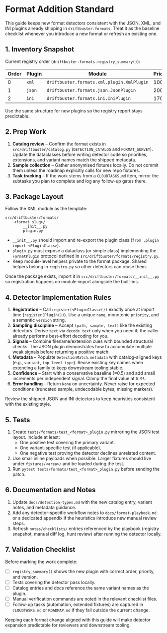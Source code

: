 # Format Addition Standard

This guide keeps new format detectors consistent with the JSON, XML, and INI
plugins already shipping in `driftbuster.formats`. Treat it as the baseline
checklist whenever you introduce a new format or refresh an existing one.

## 1. Inventory Snapshot

Current registry order (`driftbuster.formats.registry_summary()`):

| Order | Plugin | Module | Priority | Version |
|-------|--------|--------|----------|---------|
| 0 | `xml` | `driftbuster.formats.xml.plugin.XmlPlugin` | 100 | 0.0.4 |
| 1 | `json` | `driftbuster.formats.json.JsonPlugin` | 200 | 0.0.2 |
| 2 | `ini` | `driftbuster.formats.ini.IniPlugin` | 170 | 0.0.2 |

Use the same structure for new plugins so the registry report stays predictable.

## 2. Prep Work

1. **Catalog review** – Confirm the format exists in
   `src/driftbuster/catalog.py` (`DETECTION_CATALOG` and `FORMAT_SURVEY`). Update
   the dataclasses before writing detector code so priorities, extensions, and
   variant names match the shipped metadata.
2. **Sample collection** – Gather anonymised fixtures locally. Do not commit
   them unless the roadmap explicitly calls for new repo fixtures.
3. **Task tracking** – If the work stems from a `CLOUDTASKS.md` item, mirror the
   subtasks you plan to complete and log any follow-up gates there.

## 3. Package Layout

Follow the XML module as the template:

```
src/driftbuster/formats/
    <format_slug>/
        __init__.py
        plugin.py
```

* `__init__.py` should import and re-export the plugin class (`from .plugin
  import <PluginClass>`).
* `plugin.py` must expose a dataclass (or simple class) implementing the
  `FormatPlugin` protocol defined in `src/driftbuster/formats/registry.py`.
* Keep module-level helpers private to the format package. Shared helpers belong
  in `registry.py` so other detectors can reuse them.

Once the package exists, import it in `src/driftbuster/formats/__init__.py` so
registration happens on module import alongside the built-ins.

## 4. Detector Implementation Rules

1. **Registration** – Call `register(<PluginClass>())` exactly once at import
   time (`register(Plugin())`). Use a unique `name`, monotonic `priority`, and a
   semantic `version` string.
2. **Sampling discipline** – Accept `(path, sample, text)` like the existing
   detectors. Derive `text` via `decode_text` only when you need it; the caller
   already performs best-effort decoding for you.
3. **Signals** – Combine filename/extension cues with bounded structural checks.
   The JSON plugin demonstrates how to accumulate multiple weak signals before
   returning a positive match.
4. **Metadata** – Populate `DetectionMatch.metadata` with catalog-aligned keys
   (e.g., `variant`, `top_level_type`). Reuse existing key names when extending a
   family to keep downstream tooling stable.
5. **Confidence** – Start with a conservative baseline (≈0.5) and add small
   increments per independent signal. Clamp the final value at `0.95`.
6. **Error handling** – Return `None` on uncertainty. Never raise for expected
   conditions (truncated sample, undecodable bytes, missing markers).

Review the shipped JSON and INI detectors to keep heuristics consistent with the
existing style.

## 5. Tests

1. Create `tests/formats/test_<format>_plugin.py` mirroring the JSON test
   layout. Include at least:
   * One positive test covering the primary variant.
   * One variant-specific test (if applicable).
   * One negative test proving the detector declines unrelated content.
2. Use small inline payloads when possible. Larger fixtures should live under
   `fixtures/<area>/` and be loaded during the test.
3. Run `pytest tests/formats/test_<format>_plugin.py` before sending the patch.

## 6. Documentation and Notes

1. Update `docs/detection-types.md` with the new catalog entry, variant notes,
   and metadata guidance.
2. Add any detector-specific workflow notes to `docs/format-playbook.md` or a
   dedicated appendix if the heuristics introduce new manual review steps.
3. Refresh `notes/checklists/` entries referenced by the playbook (registry
   snapshot, manual diff log, hunt review) after running the detector locally.

## 7. Validation Checklist

Before marking the work complete:

- [ ] `registry_summary()` shows the new plugin with correct order, priority,
      and version.
- [ ] Tests covering the detector pass locally.
- [ ] Catalog entries and docs reference the same variant names as the plugin.
- [ ] Manual verification commands are noted in the relevant checklist files.
- [ ] Follow-up tasks (automation, extended fixtures) are captured in
      `CLOUDTASKS.md` or `ROADMAP.md` if they fall outside the current change.

Keeping each format change aligned with this guide will make detector expansion
predictable for reviewers and downstream tooling.
